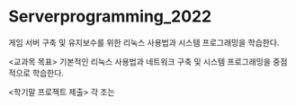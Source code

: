# Serverprogramming_2022

게임 서버 구축 및 유지보수를 위한 리눅스 사용법과 시스템 프로그래밍을 학습한다.


<교과목 목표>
기본적인 리눅스 사용법과 네트워크 구축 및 시스템 프로그래밍을 중점적으로 학습한다.

<학기말 프로젝트 제출>
각 조는 
